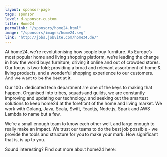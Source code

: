 ```yaml
---
layout: sponsor-page
tags: sponsor
level: d-sponsor-custom
title: Home24
permalink: "/sponsors/home24.html"
image: "/sponsors/images/home24.svg"
link: "http://jobs.jobvite.com/home24.de/"
---
```


At home24, we’re revolutionising how people buy furniture. As Europe’s most popular home and living shopping platform, we’re leading the change in how the world buys furniture, driving it online and out of crowded stores. Our focus is two-fold; providing a broad and relevant assortment of home & living products, and a wonderful shopping experience to our customers. And we want to be the best at it. 

Our 100+ dedicated tech department are one of the keys to making that happen. Organised into tribes, squads and guilds, we are constantly improving and updating our technology, and seeking out the smartest solutions to keep home24 at the forefront of the home and living market. We work with Golang, Java, Scala, Swift, Reactjs, Node.js, Spark and AWS Lambda to name but a few.

We’re a small enough team to know each other well, and large enough to really make an impact. We trust our teams to do the best job possible - we provide the tools and structure for you to make your mark. How significant that is, is up to you.

Sound interesting? Find out more about home24 here:


